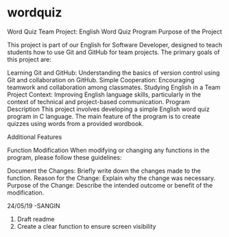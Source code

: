 # wordquiz
Word Quiz
Team Project: English Word Quiz Program
Purpose of the Project

This project is part of our English for Software Developer, designed to teach students how to use Git and GitHub for team projects. The primary goals of this project are:

Learning Git and GitHub: Understanding the basics of version control using Git and collaboration on GitHub.
Simple Cooperation: Encouraging teamwork and collaboration among classmates.
Studying English in a Team Project Context: Improving English language skills, particularly in the context of technical and project-based communication.
Program Description
This project involves developing a simple English word quiz program in C language. The main feature of the program is to create quizzes using words from a provided wordbook.




Additional Features

Function Modification
When modifying or changing any functions in the program, please follow these guidelines:

Document the Changes: Briefly write down the changes made to the function.
Reason for the Change: Explain why the change was necessary.
Purpose of the Change: Describe the intended outcome or benefit of the modification.


24/05/19 -SANGIN
1. Draft readme
2. Create a clear function to ensure screen visibility